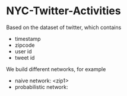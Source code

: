 # NYC-Twitter-Activities

Based on the dataset of twitter, which contains
* timestamp
* zipcode
* user id
* tweet id

We build different networks, for example
* naive network: \<zip1> <zip2> <number of visitors who visit both places>
* probabilistic network: <zip1> <zip2> <link weight defined by a probabilistic method>
